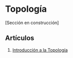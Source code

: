 # Topología

[Sección en construcción]


## Artículos

1. [Introducción a la Topología](topologia1.md)
